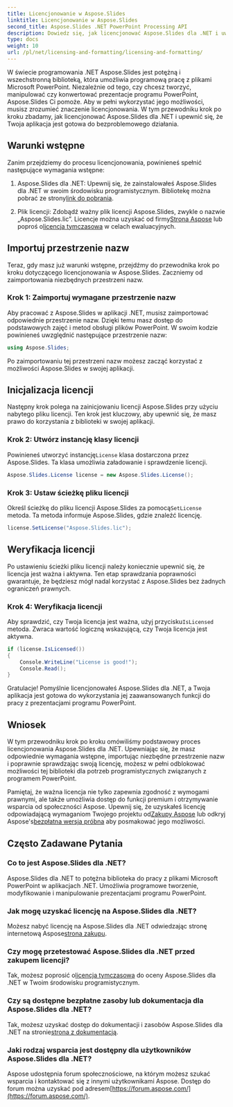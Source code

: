 ```yaml
---
title: Licencjonowanie w Aspose.Slides
linktitle: Licencjonowanie w Aspose.Slides
second_title: Aspose.Slides .NET PowerPoint Processing API
description: Dowiedz się, jak licencjonować Aspose.Slides dla .NET i uwolnić moc manipulacji programem PowerPoint w aplikacjach .NET.
type: docs
weight: 10
url: /pl/net/licensing-and-formatting/licensing-and-formatting/
---
```


W świecie programowania .NET Aspose.Slides jest potężną i wszechstronną biblioteką, która umożliwia programową pracę z plikami Microsoft PowerPoint. Niezależnie od tego, czy chcesz tworzyć, manipulować czy konwertować prezentacje programu PowerPoint, Aspose.Slides Ci pomoże. Aby w pełni wykorzystać jego możliwości, musisz zrozumieć znaczenie licencjonowania. W tym przewodniku krok po kroku zbadamy, jak licencjonować Aspose.Slides dla .NET i upewnić się, że Twoja aplikacja jest gotowa do bezproblemowego działania.

## Warunki wstępne

Zanim przejdziemy do procesu licencjonowania, powinieneś spełnić następujące wymagania wstępne:

1. Aspose.Slides dla .NET: Upewnij się, że zainstalowałeś Aspose.Slides dla .NET w swoim środowisku programistycznym. Bibliotekę można pobrać ze strony[link do pobrania](https://releases.aspose.com/slides/net/).

2.  Plik licencji: Zdobądź ważny plik licencji Aspose.Slides, zwykle o nazwie „Aspose.Slides.lic”. Licencje można uzyskać od firmy[Strona Aspose](https://purchase.aspose.com/buy) lub poproś o[licencja tymczasowa](https://purchase.aspose.com/temporary-license/) w celach ewaluacyjnych.

## Importuj przestrzenie nazw

Teraz, gdy masz już warunki wstępne, przejdźmy do przewodnika krok po kroku dotyczącego licencjonowania w Aspose.Slides. Zaczniemy od zaimportowania niezbędnych przestrzeni nazw.

### Krok 1: Zaimportuj wymagane przestrzenie nazw

Aby pracować z Aspose.Slides w aplikacji .NET, musisz zaimportować odpowiednie przestrzenie nazw. Dzięki temu masz dostęp do podstawowych zajęć i metod obsługi plików PowerPoint. W swoim kodzie powinieneś uwzględnić następujące przestrzenie nazw:

```csharp
using Aspose.Slides;
```

Po zaimportowaniu tej przestrzeni nazw możesz zacząć korzystać z możliwości Aspose.Slides w swojej aplikacji.

## Inicjalizacja licencji

Następny krok polega na zainicjowaniu licencji Aspose.Slides przy użyciu nabytego pliku licencji. Ten krok jest kluczowy, aby upewnić się, że masz prawo do korzystania z biblioteki w swojej aplikacji.

### Krok 2: Utwórz instancję klasy licencji

 Powinieneś utworzyć instancję`License` klasa dostarczona przez Aspose.Slides. Ta klasa umożliwia załadowanie i sprawdzenie licencji.

```csharp
Aspose.Slides.License license = new Aspose.Slides.License();
```

### Krok 3: Ustaw ścieżkę pliku licencji

 Określ ścieżkę do pliku licencji Aspose.Slides za pomocą`SetLicense` metoda. Ta metoda informuje Aspose.Slides, gdzie znaleźć licencję.

```csharp
license.SetLicense("Aspose.Slides.lic");
```

## Weryfikacja licencji

Po ustawieniu ścieżki pliku licencji należy koniecznie upewnić się, że licencja jest ważna i aktywna. Ten etap sprawdzania poprawności gwarantuje, że będziesz mógł nadal korzystać z Aspose.Slides bez żadnych ograniczeń prawnych.

### Krok 4: Weryfikacja licencji

 Aby sprawdzić, czy Twoja licencja jest ważna, użyj przycisku`IsLicensed` metoda. Zwraca wartość logiczną wskazującą, czy Twoja licencja jest aktywna.

```csharp
if (license.IsLicensed())
{
    Console.WriteLine("License is good!");
    Console.Read();
}
```

Gratulacje! Pomyślnie licencjonowałeś Aspose.Slides dla .NET, a Twoja aplikacja jest gotowa do wykorzystania jej zaawansowanych funkcji do pracy z prezentacjami programu PowerPoint.

## Wniosek

W tym przewodniku krok po kroku omówiliśmy podstawowy proces licencjonowania Aspose.Slides dla .NET. Upewniając się, że masz odpowiednie wymagania wstępne, importując niezbędne przestrzenie nazw i poprawnie sprawdzając swoją licencję, możesz w pełni odblokować możliwości tej biblioteki dla potrzeb programistycznych związanych z programem PowerPoint.

 Pamiętaj, że ważna licencja nie tylko zapewnia zgodność z wymogami prawnymi, ale także umożliwia dostęp do funkcji premium i otrzymywanie wsparcia od społeczności Aspose. Upewnij się, że uzyskałeś licencję odpowiadającą wymaganiom Twojego projektu od[Zakupy Aspose](https://purchase.aspose.com/buy) lub odkryj Aspose's[bezpłatna wersja próbna](https://releases.aspose.com/) aby posmakować jego możliwości.

## Często Zadawane Pytania

### Co to jest Aspose.Slides dla .NET?
Aspose.Slides dla .NET to potężna biblioteka do pracy z plikami Microsoft PowerPoint w aplikacjach .NET. Umożliwia programowe tworzenie, modyfikowanie i manipulowanie prezentacjami programu PowerPoint.

### Jak mogę uzyskać licencję na Aspose.Slides dla .NET?
 Możesz nabyć licencję na Aspose.Slides dla .NET odwiedzając stronę internetową Aspose[strona zakupu](https://purchase.aspose.com/buy).

### Czy mogę przetestować Aspose.Slides dla .NET przed zakupem licencji?
 Tak, możesz poprosić o[licencja tymczasowa](https://purchase.aspose.com/temporary-license/) do oceny Aspose.Slides dla .NET w Twoim środowisku programistycznym.

### Czy są dostępne bezpłatne zasoby lub dokumentacja dla Aspose.Slides dla .NET?
 Tak, możesz uzyskać dostęp do dokumentacji i zasobów Aspose.Slides dla .NET na stronie[strona z dokumentacją](https://reference.aspose.com/slides/net/).

### Jaki rodzaj wsparcia jest dostępny dla użytkowników Aspose.Slides dla .NET?
 Aspose udostępnia forum społecznościowe, na którym możesz szukać wsparcia i kontaktować się z innymi użytkownikami Aspose. Dostęp do forum można uzyskać pod adresem[https://forum.aspose.com/](https://forum.aspose.com/).